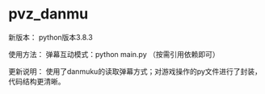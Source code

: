 # pvz_danmu
新版本：
python版本3.8.3

使用方法：
弹幕互动模式：python main.py  （按需引用依赖即可）

更新说明：
使用了danmuku的读取弹幕方式；对游戏操作的py文件进行了封装，代码结构更清晰。
